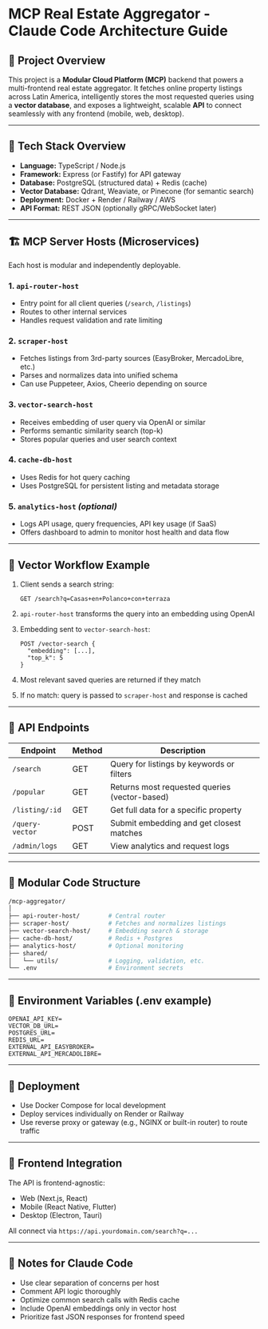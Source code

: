 
# MCP Real Estate Aggregator - Claude Code Architecture Guide

## 🧩 Project Overview

This project is a **Modular Cloud Platform (MCP)** backend that powers a multi-frontend real estate aggregator. It fetches online property listings across Latin America, intelligently stores the most requested queries using a **vector database**, and exposes a lightweight, scalable **API** to connect seamlessly with any frontend (mobile, web, desktop).

---

## 🧱 Tech Stack Overview

- **Language:** TypeScript / Node.js
- **Framework:** Express (or Fastify) for API gateway
- **Database:** PostgreSQL (structured data) + Redis (cache)
- **Vector Database:** Qdrant, Weaviate, or Pinecone (for semantic search)
- **Deployment:** Docker + Render / Railway / AWS
- **API Format:** REST JSON (optionally gRPC/WebSocket later)

---

## 🏗️ MCP Server Hosts (Microservices)

Each host is modular and independently deployable.

### 1. `api-router-host`
- Entry point for all client queries (`/search`, `/listings`)
- Routes to other internal services
- Handles request validation and rate limiting

### 2. `scraper-host`
- Fetches listings from 3rd-party sources (EasyBroker, MercadoLibre, etc.)
- Parses and normalizes data into unified schema
- Can use Puppeteer, Axios, Cheerio depending on source

### 3. `vector-search-host`
- Receives embedding of user query via OpenAI or similar
- Performs semantic similarity search (top-k)
- Stores popular queries and user search context

### 4. `cache-db-host`
- Uses Redis for hot query caching
- Uses PostgreSQL for persistent listing and metadata storage

### 5. `analytics-host` *(optional)*
- Logs API usage, query frequencies, API key usage (if SaaS)
- Offers dashboard to admin to monitor host health and data flow

---

## 🧠 Vector Workflow Example

1. Client sends a search string:
   ```
   GET /search?q=Casas+en+Polanco+con+terraza
   ```

2. `api-router-host` transforms the query into an embedding using OpenAI

3. Embedding sent to `vector-search-host`:
   ```
   POST /vector-search {
     "embedding": [...],
     "top_k": 5
   }
   ```

4. Most relevant saved queries are returned if they match

5. If no match: query is passed to `scraper-host` and response is cached

---

## 📲 API Endpoints

| Endpoint            | Method | Description                                   |
|---------------------|--------|-----------------------------------------------|
| `/search`           | GET    | Query for listings by keywords or filters     |
| `/popular`          | GET    | Returns most requested queries (vector-based) |
| `/listing/:id`      | GET    | Get full data for a specific property         |
| `/query-vector`     | POST   | Submit embedding and get closest matches      |
| `/admin/logs`       | GET    | View analytics and request logs               |

---

## 🧩 Modular Code Structure

```bash
/mcp-aggregator/
│
├── api-router-host/        # Central router
├── scraper-host/           # Fetches and normalizes listings
├── vector-search-host/     # Embedding search & storage
├── cache-db-host/          # Redis + Postgres
├── analytics-host/         # Optional monitoring
├── shared/
│   └── utils/              # Logging, validation, etc.
└── .env                    # Environment secrets
```

---

## 🔐 Environment Variables (.env example)

```
OPENAI_API_KEY=
VECTOR_DB_URL=
POSTGRES_URL=
REDIS_URL=
EXTERNAL_API_EASYBROKER=
EXTERNAL_API_MERCADOLIBRE=
```

---

## 🚀 Deployment

- Use Docker Compose for local development
- Deploy services individually on Render or Railway
- Use reverse proxy or gateway (e.g., NGINX or built-in router) to route traffic

---

## 🔄 Frontend Integration

The API is frontend-agnostic:
- Web (Next.js, React)
- Mobile (React Native, Flutter)
- Desktop (Electron, Tauri)

All connect via `https://api.yourdomain.com/search?q=...`

---

## 🧠 Notes for Claude Code

- Use clear separation of concerns per host
- Comment API logic thoroughly
- Optimize common search calls with Redis cache
- Include OpenAI embeddings only in vector host
- Prioritize fast JSON responses for frontend speed
